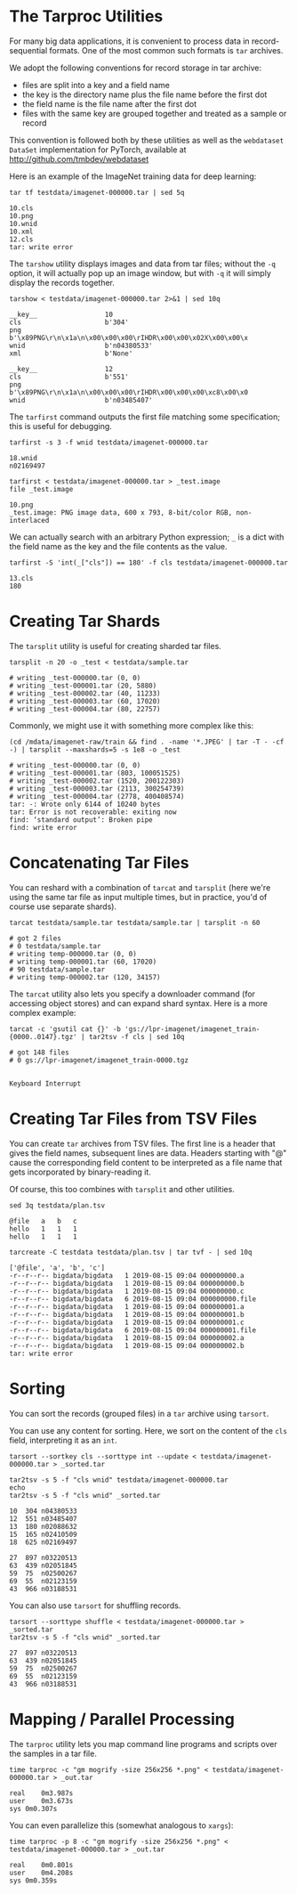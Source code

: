 # The Tarproc Utilities

For many big data applications, it is convenient to process data in record-sequential formats.
One of the most common such formats is `tar` archives.

We adopt the following conventions for record storage in tar archive:

- files are split into a key and a field name
- the key is the directory name plus the file name before the first dot
- the field name is the file name after the first dot
- files with the same key are grouped together and treated as a sample or record

This convention is followed both by these utilities as well as the `webdataset` `DataSet` implementation for PyTorch, available at http://github.com/tmbdev/webdataset

Here is an example of the ImageNet training data for deep learning:


```sos
tar tf testdata/imagenet-000000.tar | sed 5q
```

    10.cls
    10.png
    10.wnid
    10.xml
    12.cls
    tar: write error


The `tarshow` utility displays images and data from tar files; without the `-q` option, it will actually pop up an image window, but with `-q` it will simply display the records together.


```sos
tarshow < testdata/imagenet-000000.tar 2>&1 | sed 10q
```

    __key__             	10
    cls                 	b'304'
    png                 	b'\x89PNG\r\n\x1a\n\x00\x00\x00\rIHDR\x00\x00\x02X\x00\x00\x
    wnid                	b'n04380533'
    xml                 	b'None'
    
    __key__             	12
    cls                 	b'551'
    png                 	b'\x89PNG\r\n\x1a\n\x00\x00\x00\rIHDR\x00\x00\x00\xc8\x00\x0
    wnid                	b'n03485407'


The `tarfirst` command outputs the first file matching some specification; this is useful for debugging.


```sos
tarfirst -s 3 -f wnid testdata/imagenet-000000.tar 
```

    18.wnid
    n02169497


```sos
tarfirst < testdata/imagenet-000000.tar > _test.image
file _test.image
```

    10.png
    _test.image: PNG image data, 600 x 793, 8-bit/color RGB, non-interlaced


We can actually search with an arbitrary Python expression; `_` is a dict with the field name as the key and the file contents as the value.


```sos
tarfirst -S 'int(_["cls"]) == 180' -f cls testdata/imagenet-000000.tar 
```

    13.cls
    180

# Creating Tar Shards

The `tarsplit` utility is useful for creating sharded tar files.


```sos
tarsplit -n 20 -o _test < testdata/sample.tar
```

    # writing _test-000000.tar (0, 0)
    # writing _test-000001.tar (20, 5880)
    # writing _test-000002.tar (40, 11233)
    # writing _test-000003.tar (60, 17020)
    # writing _test-000004.tar (80, 22757)


Commonly, we might use it with something more complex like this:


```sos
(cd /mdata/imagenet-raw/train && find . -name '*.JPEG' | tar -T - -cf -) | tarsplit --maxshards=5 -s 1e8 -o _test
```

    # writing _test-000000.tar (0, 0)
    # writing _test-000001.tar (803, 100051525)
    # writing _test-000002.tar (1520, 200122303)
    # writing _test-000003.tar (2113, 300254739)
    # writing _test-000004.tar (2778, 400408574)
    tar: -: Wrote only 6144 of 10240 bytes
    tar: Error is not recoverable: exiting now
    find: ‘standard output’: Broken pipe
    find: write error


# Concatenating Tar Files

You can reshard with a combination of `tarcat` and `tarsplit` (here we're using the same tar file as input multiple times, but in practice, you'd of course use separate shards).


```sos
tarcat testdata/sample.tar testdata/sample.tar | tarsplit -n 60
```

    # got 2 files
    # 0 testdata/sample.tar
    # writing temp-000000.tar (0, 0)
    # writing temp-000001.tar (60, 17020)
    # 90 testdata/sample.tar
    # writing temp-000002.tar (120, 34157)


The `tarcat` utility also lets you specify a downloader command (for accessing object stores) and can expand shard syntax. Here is a more complex example:


```sos
tarcat -c 'gsutil cat {}' -b 'gs://lpr-imagenet/imagenet_train-{0000..0147}.tgz' | tar2tsv -f cls | sed 10q
```

    # got 148 files
    # 0 gs://lpr-imagenet/imagenet_train-0000.tgz


    Keyboard Interrupt


# Creating Tar Files from TSV Files

You can create `tar` archives from TSV files. The first line is a header that gives the field names, subsequent lines are data. Headers starting with "@" cause the corresponding field content to be interpreted as a file name that gets incorporated by binary-reading it.

Of course, this too combines with `tarsplit` and other utilities.


```sos
sed 3q testdata/plan.tsv
```

    @file	a	b	c
    hello	1	1	1
    hello	1	1	1



```sos
tarcreate -C testdata testdata/plan.tsv | tar tvf - | sed 10q
```

    ['@file', 'a', 'b', 'c']
    -r--r--r-- bigdata/bigdata   1 2019-08-15 09:04 000000000.a
    -r--r--r-- bigdata/bigdata   1 2019-08-15 09:04 000000000.b
    -r--r--r-- bigdata/bigdata   1 2019-08-15 09:04 000000000.c
    -r--r--r-- bigdata/bigdata   6 2019-08-15 09:04 000000000.file
    -r--r--r-- bigdata/bigdata   1 2019-08-15 09:04 000000001.a
    -r--r--r-- bigdata/bigdata   1 2019-08-15 09:04 000000001.b
    -r--r--r-- bigdata/bigdata   1 2019-08-15 09:04 000000001.c
    -r--r--r-- bigdata/bigdata   6 2019-08-15 09:04 000000001.file
    -r--r--r-- bigdata/bigdata   1 2019-08-15 09:04 000000002.a
    -r--r--r-- bigdata/bigdata   1 2019-08-15 09:04 000000002.b
    tar: write error


# Sorting

You can sort the records (grouped files) in a `tar` archive using `tarsort`.

You can use any content for sorting. Here, we sort on the content of the `cls` field, interpreting it as an `int`.


```sos
tarsort --sortkey cls --sorttype int --update < testdata/imagenet-000000.tar > _sorted.tar
```


```sos
tar2tsv -s 5 -f "cls wnid" testdata/imagenet-000000.tar
echo
tar2tsv -s 5 -f "cls wnid" _sorted.tar
```

    10	304	n04380533
    12	551	n03485407
    13	180	n02088632
    15	165	n02410509
    18	625	n02169497
    
    27	897	n03220513
    63	439	n02051845
    59	75	n02500267
    69	55	n02123159
    43	966	n03188531


You can also use `tarsort` for shuffling records.


```sos
tarsort --sorttype shuffle < testdata/imagenet-000000.tar > _sorted.tar
tar2tsv -s 5 -f "cls wnid" _sorted.tar
```

    27	897	n03220513
    63	439	n02051845
    59	75	n02500267
    69	55	n02123159
    43	966	n03188531


# Mapping / Parallel Processing

The `tarproc` utility lets you map command line programs and scripts over the samples in a tar file.


```sos
time tarproc -c "gm mogrify -size 256x256 *.png" < testdata/imagenet-000000.tar > _out.tar
```

    
    real	0m3.987s
    user	0m3.673s
    sys	0m0.307s


You can even parallelize this (somewhat analogous to `xargs`):


```sos
time tarproc -p 8 -c "gm mogrify -size 256x256 *.png" < testdata/imagenet-000000.tar > _out.tar
```

    
    real	0m0.801s
    user	0m4.208s
    sys	0m0.359s



```sos

```
